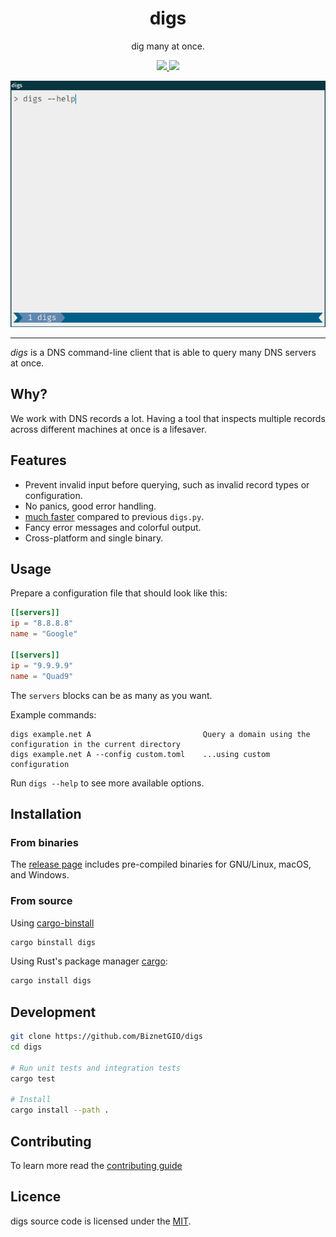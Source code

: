<div align="center">
<h1>digs</h1>

dig many at once.

<a href="https://github.com/BiznetGIO/digs/actions/workflows/ci.yml">
<img src="https://github.com/BiznetGIO/digs/actions/workflows/ci.yml/badge.svg">
</a>
<a href="https://crates.io/crates/digs">
<img src="https://img.shields.io/crates/v/digs.svg">
</a>

<p></p>

![A digs demo](docs/demo.gif)

</div>

---

_digs_ is a DNS command-line client that is able to query many DNS servers at once.

## Why?

We work with DNS records a lot. Having a tool that inspects multiple
records across different machines at once is a lifesaver.

## Features

- Prevent invalid input before querying, such as invalid record types or configuration.
- No panics, good error handling.
- [much faster](docs/benchmark.md) compared to previous `digs.py`.
- Fancy error messages and colorful output.
- Cross-platform and single binary.

## Usage

Prepare a configuration file that should look like this:

```toml
[[servers]]
ip = "8.8.8.8"
name = "Google"

[[servers]]
ip = "9.9.9.9"
name = "Quad9"
```

The `servers` blocks can be as many as you want.

Example commands:

```
digs example.net A                         Query a domain using the configuration in the current directory
digs example.net A --config custom.toml    ...using custom configuration
```

Run `digs --help` to see more available options.

## Installation

### From binaries

The [release page](https://github.com/BiznetGIO/digs/releases) includes
pre-compiled binaries for GNU/Linux, macOS, and Windows.

### From source

Using [cargo-binstall](https://github.com/cargo-bins/cargo-binstall)

```bash
cargo binstall digs
```

Using Rust's package manager [cargo](https://github.com/rust-lang/cargo):

```bash
cargo install digs
```

## Development

```bash
git clone https://github.com/BiznetGIO/digs
cd digs

# Run unit tests and integration tests
cargo test

# Install
cargo install --path .
```

## Contributing

To learn more read the [contributing guide](docs/dev/README.md)

## Licence

digs source code is licensed under the [MIT](https://choosealicense.com/licenses/mit/).
